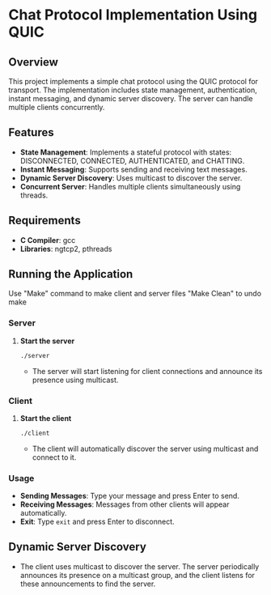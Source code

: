 # Chat Protocol Implementation Using QUIC

## Overview

This project implements a simple chat protocol using the QUIC protocol for transport. The implementation includes state management, authentication, instant messaging, and dynamic server discovery. The server can handle multiple clients concurrently.

## Features

- **State Management**: Implements a stateful protocol with states: DISCONNECTED, CONNECTED, AUTHENTICATED, and CHATTING.
- **Instant Messaging**: Supports sending and receiving text messages.
- **Dynamic Server Discovery**: Uses multicast to discover the server.
- **Concurrent Server**: Handles multiple clients simultaneously using threads.


## Requirements

- **C Compiler**: gcc
- **Libraries**: ngtcp2, pthreads

## Running the Application
Use "Make" command to make client and server files
"Make Clean" to undo make

### Server

1. **Start the server**
    ```sh
    ./server
    ```

    - The server will start listening for client connections and announce its presence using multicast.

### Client

1. **Start the client**
    ```sh
    ./client
    ```

    - The client will automatically discover the server using multicast and connect to it.

### Usage

- **Sending Messages**: Type your message and press Enter to send.
- **Receiving Messages**: Messages from other clients will appear automatically.
- **Exit**: Type `exit` and press Enter to disconnect.

## Dynamic Server Discovery

- The client uses multicast to discover the server. The server periodically announces its presence on a multicast group, and the client listens for these announcements to find the server.
